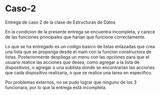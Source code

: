 # Caso-2

Entrega de caso 2 de la clase de Estructuras de Datos

En la condicion de la presente entrega se encuentra incompleta, y carece de las funciones principales que harian que funcione correctamente.

Lo que se ha entregado es un codigo basico de listas enlazadas que crea una lista que se proponga desde el main con la funcion constructora de listas.
Posteriormente despliega un menu con las opciones para que el usuario realice las acciones que desea, como agregar a la lista de dispositivos,
o agregar a una sublista donde se encontrarian las acciones que cada dispositivo realizaria, o que se realice una tarea en especifico.

Por problemas externos, no se pudo lograr que ninguno de los 3 funcionara, por lo que la entrega está incompleta.
